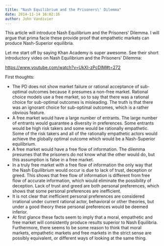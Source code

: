 ```yaml
---
title: "Nash Equilibrium and the Prisoners\' Dilemma"
date: 2014-11-14 16:02:16
author: John Vandivier
---
```




This article will introduce Nash Equilibrium and the Prisoners' Dilemma. I will argue that prima facie these provide proof that empathetic markets can produce Nash-Superior equilibria.

Let me start off by saying Khan Academy is super awesome. See their short introductory video on Nash Equilibrium and the Prisoners' Dilemma:

https://www.youtube.com/watch?v=UkXI-zPcDIM#t=272

First thoughts:
<ul>
	<li>The PD does not show market failure or rational acceptance of sub-optimal outcomes because it presumes a non-free market. Rational choice models use a free market, so to say that there was a rational choice for sub-optimal outcomes is misleading. The truth is that there was an ignorant choice for sub-optimal outcomes, which is a rather obvious feature.</li>
	<li>A free market would have a large number of entrants. The large number of entrants would guarantee a diversity in preferences. Some entrants would be high risk takers and some would be rationally empathetic. Some of the risk takers and all of the rationally empathetic actors would achieve the globally optimal outcome which would be a Nash-Superior equilibrium.</li>
	<li>A free market would have a free flow of information. The dilemma presumes that the prisoners do not know what the other would do, but this assumption is false in a free market.</li>
	<li>In a truly free market with a free flow of information the only way that the Nash Equilibrium would occur is due to lack of trust, deception or greed. This shows that free flow of information is different from free flow of accurate information, which would eliminate the possibility of deception. Lack of trust and greed are both personal preferences, which shows that some personal preferences are inefficient.</li>
	<li>It is not clear that inefficient personal preferences are considered irrational under current rational actor, behavioral or other theories, but under a good theory these personal preferences would be deemed inferior.</li>
	<li>At first glance these facts seem to imply that a moral, empathetic and free market will consistently produce results superior to Nash Equilibria. Furthermore, there seems to be some reason to think that moral markets, empathetic markets and free markets in the strict sense are possibly equivalent, or different ways of looking at the same thing.</li>
</ul>